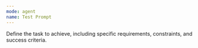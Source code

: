 ```yaml
---
mode: agent
name: Test Prompt
---
```

Define the task to achieve, including specific requirements, constraints, and success criteria.